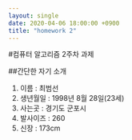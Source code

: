 ```yaml
---
layout: single
date: 2020-04-06 18:00:00 +0900
title: "homework 2"
---
```


#컴퓨터 알고리즘 2주차 과제

##간단한 자기 소개



1. 이름 : 최범선
2. 생년월일 : 1998년 8월 28일(23세)
3. 사는곳 : 경기도 군포시
4. 발사이즈 : 260
5. 신장 : 173cm

